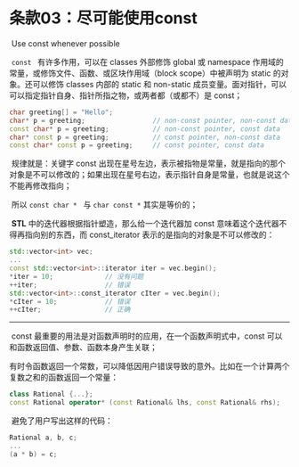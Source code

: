 # 条款03：尽可能使用const

​		Use const whenever possible

​	`const ` 有许多作用，可以在 classes 外部修饰 global 或 namespace 作用域的常量，或修饰文件、函数、或区块作用域（block scope）中被声明为 static 的对象。还可以修饰 classes 内部的 static 和 non-static  成员变量。面对指针，可以可以指定指针自身、指针所指之物，或两者都（或都不）是 const；

````c++
char greeting[] = "Hello";
char* p = greeting;					// non-const pointer, non-const data
const char* p = greeting;			// non-const pointer, const data
char* const p = greeting;			// const pointer, non-const data
const char* const p = greeting;		// const pointer, const data
````

​	规律就是：关键字 const 出现在星号左边，表示被指物是常量，就是指向的那个对象是不可以修改的；如果出现在星号右边，表示指针自身是常量，也就是说这个不能再修改指向；

​	所以 `const char * ` 与  `char const *` 其实是等价的；

​	**STL** 中的迭代器根据指针塑造，那么给一个迭代器加 const 意味着这个迭代器不得再指向别的东西，而 const_iterator 表示的是指向的对象是不可以修改的：

````c++
std::vector<int> vec;
...
const std::vector<int>::iterator iter = vec.begin();
*iter = 10;				// 没有问题
++iter;					// 错误
std::vector<int>::const_iterator cIter = vec.begin();
*cIter = 10;			// 错误
++cIter;				// 正确	
````

---



​	const 最重要的用法是对函数声明时的应用，在一个函数声明式中，const 可以和函数返回值、参数、函数本身产生关联；

​	有时令函数返回一个常数，可以降低因用户错误导致的意外。比如在一个计算两个复数之和的函数返回一个常量：

````c++
class Rational {...};
const Rational operator* (const Rational& lhs, const Rational& rhs);
````

​	避免了用户写出这样的代码：

````c++
Rational a, b, c;
...
(a * b) = c;
````

